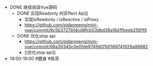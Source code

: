 - DONE 继续阅读Vue源码
	- DONE 实现Readonly #[[Effect Api]]
		- 实现isReadonly / isReactive / isProxy
		- https://github.com/pidanmeng/mini-vue/commit/9c5b3727b14cd8fcb53dbd38a16d1fbeeb2581f9
	- DONE 优化stop api
		- https://github.com/pidanmeng/mini-vue/commit/68a39345c0e0fde674fd07fd1169741929a96682
		- [[优化stop api]]
- 18:00-19:00 #健身 #练背